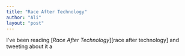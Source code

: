 ```yaml
---
title: "Race After Technology"
author: "Ali"
layout: "post"
---
```


I've been reading [_Race After Technology_][race after technology] and tweeting about it a